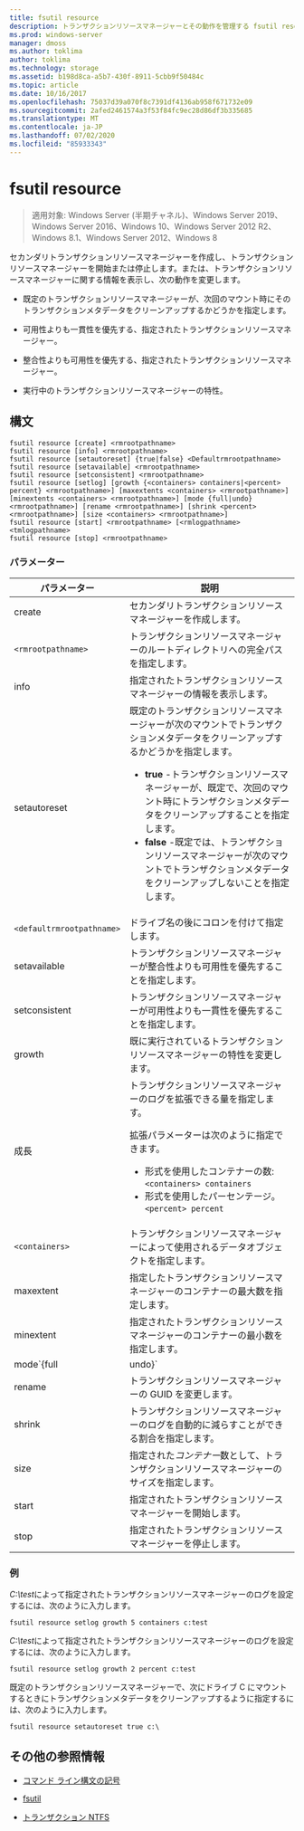 ```yaml
---
title: fsutil resource
description: トランザクションリソースマネージャーとその動作を管理する fsutil resource コマンドのリファレンス記事です。
ms.prod: windows-server
manager: dmoss
ms.author: toklima
author: toklima
ms.technology: storage
ms.assetid: b198d8ca-a5b7-430f-8911-5cbb9f50484c
ms.topic: article
ms.date: 10/16/2017
ms.openlocfilehash: 75037d39a070f8c7391df4136ab958f671732e09
ms.sourcegitcommit: 2afed2461574a3f53f84fc9ec28d86df3b335685
ms.translationtype: MT
ms.contentlocale: ja-JP
ms.lasthandoff: 07/02/2020
ms.locfileid: "85933343"
---
```

# <a name="fsutil-resource"></a>fsutil resource

> 適用対象: Windows Server (半期チャネル)、Windows Server 2019、Windows Server 2016、Windows 10、Windows Server 2012 R2、Windows 8.1、Windows Server 2012、Windows 8

セカンダリトランザクションリソースマネージャーを作成し、トランザクションリソースマネージャーを開始または停止します。または、トランザクションリソースマネージャーに関する情報を表示し、次の動作を変更します。

- 既定のトランザクションリソースマネージャーが、次回のマウント時にそのトランザクションメタデータをクリーンアップするかどうかを指定します。

- 可用性よりも一貫性を優先する、指定されたトランザクションリソースマネージャー。

- 整合性よりも可用性を優先する、指定されたトランザクションリソースマネージャー。

- 実行中のトランザクションリソースマネージャーの特性。

## <a name="syntax"></a>構文

```
fsutil resource [create] <rmrootpathname>
fsutil resource [info] <rmrootpathname>
fsutil resource [setautoreset] {true|false} <Defaultrmrootpathname>
fsutil resource [setavailable] <rmrootpathname>
fsutil resource [setconsistent] <rmrootpathname>
fsutil resource [setlog] [growth {<containers> containers|<percent> percent} <rmrootpathname>] [maxextents <containers> <rmrootpathname>] [minextents <containers> <rmrootpathname>] [mode {full|undo} <rmrootpathname>] [rename <rmrootpathname>] [shrink <percent> <rmrootpathname>] [size <containers> <rmrootpathname>]
fsutil resource [start] <rmrootpathname> [<rmlogpathname> <tmlogpathname>
fsutil resource [stop] <rmrootpathname>
```

### <a name="parameters"></a>パラメーター

| パラメーター | 説明 |
| --------- | ----------- |
| create | セカンダリトランザクションリソースマネージャーを作成します。 |
| `<rmrootpathname>` | トランザクションリソースマネージャーのルートディレクトリへの完全パスを指定します。 |
| info | 指定されたトランザクションリソースマネージャーの情報を表示します。 |
| setautoreset | 既定のトランザクションリソースマネージャーが次のマウントでトランザクションメタデータをクリーンアップするかどうかを指定します。<ul><li>**true** -トランザクションリソースマネージャーが、既定で、次回のマウント時にトランザクションメタデータをクリーンアップすることを指定します。</li><li>**false** -既定では、トランザクションリソースマネージャーが次のマウントでトランザクションメタデータをクリーンアップしないことを指定します。 |
| `<defaultrmrootpathname>` | ドライブ名の後にコロンを付けて指定します。 |
| setavailable | トランザクションリソースマネージャーが整合性よりも可用性を優先することを指定します。 |
| setconsistent | トランザクションリソースマネージャーが可用性よりも一貫性を優先することを指定します。 |
| growth | 既に実行されているトランザクションリソースマネージャーの特性を変更します。 |
| 成長 | トランザクションリソースマネージャーのログを拡張できる量を指定します。<p>拡張パラメーターは次のように指定できます。<ul><li>形式を使用したコンテナーの数:`<containers> containers`</li><li>形式を使用したパーセンテージ。`<percent> percent`</li></ul> |
| `<containers>` | トランザクションリソースマネージャーによって使用されるデータオブジェクトを指定します。 |
| maxextent | 指定したトランザクションリソースマネージャーのコンテナーの最大数を指定します。 |
| minextent | 指定されたトランザクションリソースマネージャーのコンテナーの最小数を指定します。 |
| mode`{full|undo}` | すべてのトランザクションをログに記録するか (**完全**)、ロールバックされたイベントのみをログに記録するか (**元に戻す**) を指定します。 |
| rename | トランザクションリソースマネージャーの GUID を変更します。 |
| shrink | トランザクションリソースマネージャーのログを自動的に減らすことができる割合を指定します。 |
| size | 指定された*コンテナー*数として、トランザクションリソースマネージャーのサイズを指定します。 |
| start | 指定されたトランザクションリソースマネージャーを開始します。 |
| stop | 指定されたトランザクションリソースマネージャーを停止します。 |

### <a name="examples"></a>例

*C:\test*によって指定されたトランザクションリソースマネージャーのログを設定するには、次のように入力します。

```
fsutil resource setlog growth 5 containers c:test
```

*C:\test*によって指定されたトランザクションリソースマネージャーのログを設定するには、次のように入力します。

```
fsutil resource setlog growth 2 percent c:test
```

既定のトランザクションリソースマネージャーで、次にドライブ C にマウントするときにトランザクションメタデータをクリーンアップするように指定するには、次のように入力します。

```
fsutil resource setautoreset true c:\
```

## <a name="additional-references"></a>その他の参照情報

- [コマンド ライン構文の記号](command-line-syntax-key.md)

- [fsutil](fsutil.md)

- [トランザクション NTFS](https://docs.microsoft.com/previous-versions/windows/it-pro/windows-server-2008-R2-and-2008/cc730726(v=ws.10))
